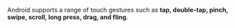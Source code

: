 Android supports a range of touch gestures such as **tap, double-tap, pinch, swipe, scroll, long press, drag, and fling**.